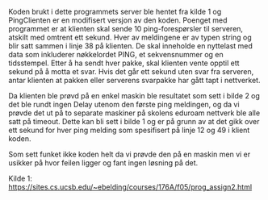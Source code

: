 Koden brukt i dette programmets server ble hentet fra kilde 1 og PingClienten er en modifisert versjon av den koden.
Poenget med programmet er at klienten skal sende 10 ping-forespørsler til serveren, atskilt med omtrent ett sekund. Hver av meldingene er av typen string og blir satt sammen i linje 38 på klienten. De skal inneholde en nyttelast med data som inkluderer nøkkelordet PING, et sekvensnummer og en tidsstempel. Etter å ha sendt hver pakke, skal klienten vente opptil ett sekund på å motta et svar. Hvis det går ett sekund uten svar fra serveren, antar klienten at pakken eller serverens svarpakke har gått tapt i nettverket. 

Da klienten ble prøvd på en enkel maskin ble resultatet som sett i bilde 2 og det ble rundt ingen Delay utenom den første ping meldingen, og da vi prøvde det ut på to separate maskiner på skolens eduroam nettverk ble alle satt på timeout. Dette kan bli sett i bilde 1 og er på grunn av at det gikk over ett sekund for hver ping melding som spesifisert på linje 12 og 49 i klient koden.

Som sett funket ikke koden helt da vi prøvde den på en maskin men vi er usikker på hvor feilen ligger og fant ingen løsning på det.


Kilde 1: https://sites.cs.ucsb.edu/~ebelding/courses/176A/f05/prog_assign2.html
